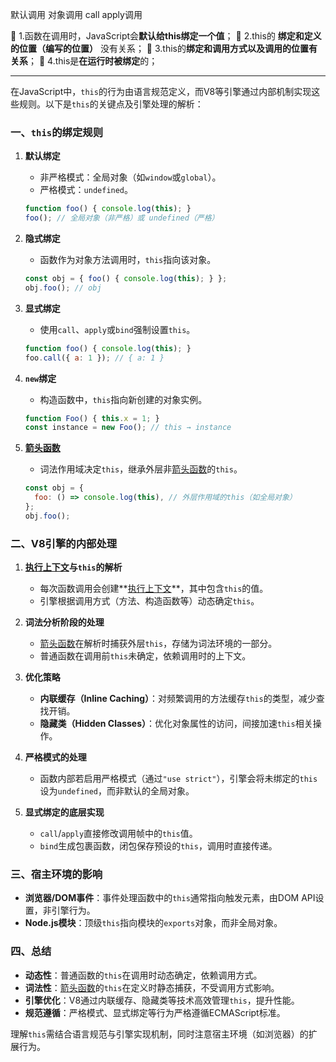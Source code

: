 默认调用
对象调用
call apply调用



 1.函数在调用时，JavaScript会**默认给this绑定一个值**； 
 2.this的 **绑定和定义的位置（编写的位置）** 没有关系；
 3.this的**绑定和调用方式以及调用的位置有关系**； 
 4.this是**在运行时被绑定**的；

---


在JavaScript中，`this`的行为由语言规范定义，而V8等引擎通过内部机制实现这些规则。以下是`this`的关键点及引擎处理的解析：

### 一、`this`的绑定规则
1. **默认绑定**  
   - 非严格模式：全局对象（如`window`或`global`）。
   - 严格模式：`undefined`。
   ```javascript
   function foo() { console.log(this); }
   foo(); // 全局对象（非严格）或 undefined（严格）
   ```

2. **隐式绑定**  
   - 函数作为对象方法调用时，`this`指向该对象。
   ```javascript
   const obj = { foo() { console.log(this); } };
   obj.foo(); // obj
   ```

3. **显式绑定**  
   - 使用`call`、`apply`或`bind`强制设置`this`。
   ```javascript
   function foo() { console.log(this); }
   foo.call({ a: 1 }); // { a: 1 }
   ```

4. **`new`绑定**  
   - 构造函数中，`this`指向新创建的对象实例。
   ```javascript
   function Foo() { this.x = 1; }
   const instance = new Foo(); // this → instance
   ```

5. **[箭头函数](箭头函数.md)**  
   - 词法作用域决定`this`，继承外层非[箭头函数](箭头函数.md)的`this`。
   ```javascript
   const obj = {
     foo: () => console.log(this), // 外层作用域的this（如全局对象）
   };
   obj.foo();
   ```

### 二、V8引擎的内部处理
1. **[执行上下文](../../02-进阶机制/深入-知识点/编译原理/执行上下文.md)与`this`的解析**  
   - 每次函数调用会创建**[执行上下文](../../02-进阶机制/深入-知识点/编译原理/执行上下文.md)**，其中包含`this`的值。
   - 引擎根据调用方式（方法、构造函数等）动态确定`this`。

2. **词法分析阶段的处理**  
   - [箭头函数](箭头函数.md)在解析时捕获外层`this`，存储为词法环境的一部分。
   - 普通函数在调用前`this`未确定，依赖调用时的上下文。

3. **优化策略**  
   - **内联缓存（Inline Caching）**：对频繁调用的方法缓存`this`的类型，减少查找开销。
   - **隐藏类（Hidden Classes）**：优化对象属性的访问，间接加速`this`相关操作。

4. **严格模式的处理**  
   - 函数内部若启用严格模式（通过`"use strict"`），引擎会将未绑定的`this`设为`undefined`，而非默认的全局对象。

5. **显式绑定的底层实现**  
   - `call`/`apply`直接修改调用帧中的`this`值。
   - `bind`生成包裹函数，闭包保存预设的`this`，调用时直接传递。

### 三、宿主环境的影响
- **浏览器/DOM事件**：事件处理函数中的`this`通常指向触发元素，由DOM API设置，非引擎行为。
- **Node.js模块**：顶级`this`指向模块的`exports`对象，而非全局对象。

### 四、总结
- **动态性**：普通函数的`this`在调用时动态确定，依赖调用方式。
- **词法性**：[箭头函数](箭头函数.md)的`this`在定义时静态捕获，不受调用方式影响。
- **引擎优化**：V8通过内联缓存、隐藏类等技术高效管理`this`，提升性能。
- **规范遵循**：严格模式、显式绑定等行为严格遵循ECMAScript标准。

理解`this`需结合语言规范与引擎实现机制，同时注意宿主环境（如浏览器）的扩展行为。